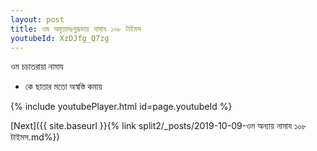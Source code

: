 ```yaml
---
layout: post
title: ওম অমৃতামঃশুদ্ভভায় নামায ১০৮ টাইমস
youtubeId: XzDJfg_Q7zg
---
```

 
 
 ওম চচাতরায়া নামায  
 
 -  কে ছাতার মতো অস্বস্তি কমায় 
 
  
 
  
 
 
 
 
 
 


{% include youtubePlayer.html id=page.youtubeId %}
 
[Next]({{ site.baseurl }}{% link  split2/_posts/2019-10-09-ওম অন্যায় নামায  ১০৮ টাইমস.md%})
 
